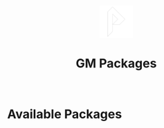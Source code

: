 <div style="margin:6em 0em;">
  <div style="text-align: center;">
    <img src="assets/logo_packages01.png" style="width:15%;"/>
    <h1>GM Packages</h1>
  </div>
</div>

# Available Packages
